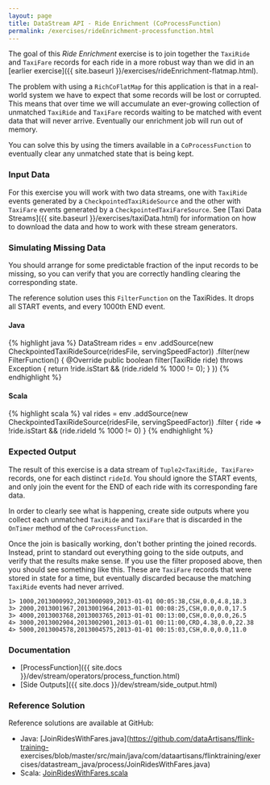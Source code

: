 ```yaml
---
layout: page
title: DataStream API - Ride Enrichment (CoProcessFunction)
permalink: /exercises/rideEnrichment-processfunction.html
---
```


The goal of this _Ride Enrichment_ exercise is to join together the `TaxiRide` and `TaxiFare` records for each ride in a more robust way than we did in an [earlier exercise]({{ site.baseurl }}/exercises/rideEnrichment-flatmap.html).

The problem with using a `RichCoFlatMap` for this application is that in a real-world system we have to expect that some records will be lost or corrupted. This means that over time we will accumulate an ever-growing collection of unmatched `TaxiRide` and `TaxiFare` records waiting to be matched with event data that will never arrive. Eventually our enrichment job will run out of memory.

You can solve this by using the timers available in a `CoProcessFunction` to eventually clear any unmatched state that is being kept.

### Input Data

For this exercise you will work with two data streams, one with `TaxiRide` events generated by a `CheckpointedTaxiRideSource` and the other with `TaxiFare` events generated by a `CheckpointedTaxiFareSource`. See [Taxi Data Streams]({{ site.baseurl }}/exercises/taxiData.html) for information on how to download the data and how to work with these stream generators.

### Simulating Missing Data

You should arrange for some predictable fraction of the input records to be missing, so you can verify that you are correctly handling clearing the corresponding state.

The reference solution uses this `FilterFunction` on the TaxiRides. It drops all START events, and every 1000th END event.

#### Java
{% highlight java %}
DataStream<TaxiRide> rides = env
    .addSource(new CheckpointedTaxiRideSource(ridesFile, servingSpeedFactor))
    .filter(new FilterFunction<TaxiRide>() {
      @Override
      public boolean filter(TaxiRide ride) throws Exception {
        return !ride.isStart && (ride.rideId % 1000 != 0);
      }
    })
{% endhighlight %}

#### Scala
{% highlight scala %}
val rides = env
  .addSource(new CheckpointedTaxiRideSource(ridesFile, servingSpeedFactor))
  .filter { ride => !ride.isStart && (ride.rideId % 1000 != 0) }
{% endhighlight %}


### Expected Output

The result of this exercise is a data stream of `Tuple2<TaxiRide, TaxiFare>` records, one for each distinct `rideId`. You should ignore the START events, and only join the event for the END of each ride with its corresponding fare data.

In order to clearly see what is happening, create side outputs where you collect each unmatched `TaxiRide` and `TaxiFare` that is discarded in the `OnTimer` method of the `CoProcessFunction`.

Once the join is basically working, don't bother printing the joined records. Instead, print to standard out everything going to the side outputs, and verify that the results make sense. If you use the filter proposed above, then you should see something like this. These are `TaxiFare` records that were stored in state for a time, but eventually discarded because the matching `TaxiRide` events had never arrived.

~~~
1> 1000,2013000992,2013000989,2013-01-01 00:05:38,CSH,0.0,4.8,18.3
3> 2000,2013001967,2013001964,2013-01-01 00:08:25,CSH,0.0,0.0,17.5
3> 4000,2013003768,2013003765,2013-01-01 00:13:00,CSH,0.0,0.0,26.5
4> 3000,2013002904,2013002901,2013-01-01 00:11:00,CRD,4.38,0.0,22.38
4> 5000,2013004578,2013004575,2013-01-01 00:15:03,CSH,0.0,0.0,11.0
~~~

### Documentation

- [ProcessFunction]({{ site.docs }}/dev/stream/operators/process_function.html)
- [Side Outputs]({{ site.docs }}/dev/stream/side_output.html)

### Reference Solution

Reference solutions are available at GitHub:

- Java: [JoinRidesWithFares.java](https://github.com/dataArtisans/flink-training-
exercises/blob/master/src/main/java/com/dataartisans/flinktraining/exercises/datastream_java/process/JoinRidesWithFares.java)
- Scala: [JoinRidesWithFares.scala](https://github.com/dataArtisans/flink-training-exercises/blob/master/src/main/scala/com/dataartisans/flinktraining/exercises/datastream_scala/process/JoinRidesWithFares.scala)
